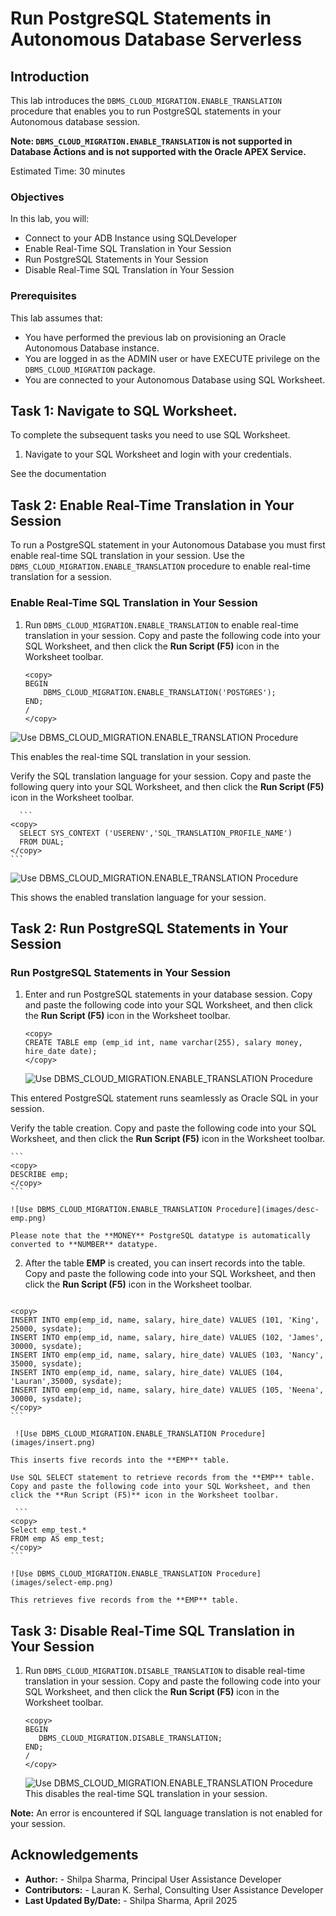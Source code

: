﻿
# Run PostgreSQL Statements in Autonomous Database Serverless

## Introduction
This lab introduces the `DBMS_CLOUD_MIGRATION.ENABLE_TRANSLATION` procedure that enables you to run PostgreSQL statements in your Autonomous database session.

**Note: `DBMS_CLOUD_MIGRATION.ENABLE_TRANSLATION` is not supported in Database Actions and is not supported with the Oracle APEX Service.**

Estimated Time: 30 minutes


### Objectives

In this lab, you will:
- Connect to your ADB Instance using SQLDeveloper
- Enable Real-Time SQL Translation in Your Session
- Run PostgreSQL Statements in Your Session
- Disable Real-Time SQL Translation in Your Session

### Prerequisites

This lab assumes that:

- You have performed the previous lab on provisioning an Oracle Autonomous Database instance.
- You are logged in as the ADMIN user or have EXECUTE privilege on the `DBMS_CLOUD_MIGRATION` package.
- You are connected to your Autonomous Database using SQL Worksheet.

## Task 1: Navigate to SQL Worksheet.

To complete the subsequent tasks you need to use SQL Worksheet.

1. Navigate to your SQL Worksheet and login with your credentials.

See the documentation 

## Task 2: Enable Real-Time Translation in Your Session

To run a PostgreSQL statement in your Autonomous Database you must first enable real-time SQL translation in your session. Use the `DBMS_CLOUD_MIGRATION.ENABLE_TRANSLATION` procedure to enable real-time translation for a session.

### Enable Real-Time SQL Translation in Your Session

1. Run `DBMS_CLOUD_MIGRATION.ENABLE_TRANSLATION` to enable real-time translation in your session. Copy and paste the following code into your SQL Worksheet, and then click the **Run Script (F5)** icon in the Worksheet toolbar.

    ```
    <copy>
    BEGIN
        DBMS_CLOUD_MIGRATION.ENABLE_TRANSLATION('POSTGRES');
    END;
    /
    </copy>
    ```
  ![Use DBMS_CLOUD_MIGRATION.ENABLE_TRANSLATION Procedure](images/enable-translation.png)

  This enables the real-time SQL translation in your session.

  Verify the SQL translation language for your session. Copy and paste the following query into your SQL Worksheet, and then click the **Run Script (F5)** icon in the Worksheet toolbar.

      ```
    <copy>
      SELECT SYS_CONTEXT ('USERENV','SQL_TRANSLATION_PROFILE_NAME')
      FROM DUAL;
    </copy>
    ```

  ![Use DBMS_CLOUD_MIGRATION.ENABLE_TRANSLATION Procedure](images/verify-translation.png)

This shows the enabled translation language for your session.

## Task 2: Run PostgreSQL Statements in Your Session

### Run PostgreSQL Statements in Your Session

1. Enter and run PostgreSQL statements in your database session. Copy and paste the following code into your SQL Worksheet, and then click the **Run Script (F5)** icon in the Worksheet toolbar.

    ```
    <copy>
    CREATE TABLE emp (emp_id int, name varchar(255), salary money, hire_date date);
    </copy>
    ```

   ![Use DBMS_CLOUD_MIGRATION.ENABLE_TRANSLATION Procedure](images/create-table.png)

  This entered PostgreSQL statement runs seamlessly as Oracle SQL in your session.

   Verify the table creation. Copy and paste the following code into your SQL Worksheet, and then click the **Run Script (F5)** icon in the Worksheet toolbar.

    ```
    <copy>
    DESCRIBE emp;
    </copy>
    ```

    ![Use DBMS_CLOUD_MIGRATION.ENABLE_TRANSLATION Procedure](images/desc-emp.png)

    Please note that the **MONEY** PostgreSQL datatype is automatically converted to **NUMBER** datatype.

  2. After the table **EMP** is created, you can insert records into the table. Copy and paste the following code into your SQL Worksheet, and then click the **Run Script (F5)** icon in the Worksheet toolbar.

     ```
    <copy>
    INSERT INTO emp(emp_id, name, salary, hire_date) VALUES (101, 'King',  25000, sysdate);
    INSERT INTO emp(emp_id, name, salary, hire_date) VALUES (102, 'James', 30000, sysdate);
    INSERT INTO emp(emp_id, name, salary, hire_date) VALUES (103, 'Nancy', 35000, sysdate);
    INSERT INTO emp(emp_id, name, salary, hire_date) VALUES (104, 'Lauran',35000, sysdate);
    INSERT INTO emp(emp_id, name, salary, hire_date) VALUES (105, 'Neena', 30000, sysdate);
    </copy>
    ```

     ![Use DBMS_CLOUD_MIGRATION.ENABLE_TRANSLATION Procedure](images/insert.png)

    This inserts five records into the **EMP** table.

    Use SQL SELECT statement to retrieve records from the **EMP** table.  Copy and paste the following code into your SQL Worksheet, and then click the **Run Script (F5)** icon in the Worksheet toolbar.

     ```
    <copy>
    Select emp_test.*
    FROM emp AS emp_test;
    </copy>
    ```

    ![Use DBMS_CLOUD_MIGRATION.ENABLE_TRANSLATION Procedure](images/select-emp.png)

    This retrieves five records from the **EMP** table.

## Task 3: Disable Real-Time SQL Translation in Your Session

1. Run `DBMS_CLOUD_MIGRATION.DISABLE_TRANSLATION` to disable real-time translation in your session. Copy and paste the following code into your SQL Worksheet, and then click the **Run Script (F5)** icon in the Worksheet toolbar.

     ```
    <copy>
    BEGIN
        DBMS_CLOUD_MIGRATION.DISABLE_TRANSLATION;
    END;
    /
    </copy>
    ```

    ![Use DBMS_CLOUD_MIGRATION.ENABLE_TRANSLATION Procedure](images/disable-translation.png)
This disables the real-time SQL translation in your session.

**Note:**  An error is encountered if SQL language translation is not enabled for your session.


## Acknowledgements

- **Author:**       - Shilpa Sharma, Principal User Assistance Developer
- **Contributors:** - Lauran K. Serhal, Consulting User Assistance Developer
- **Last Updated By/Date:** - Shilpa Sharma, April 2025